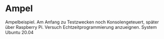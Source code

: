# Ampel
Ampelbeispiel.
Am Anfang zu Testzwecken noch Konsolengeteuert, später über Raspberry Pi. Versuch Echtzeitprogrammierung anzueignen.
System Ubuntu 20.04
